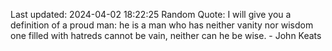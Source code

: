 Last updated: 2024-04-02 18:22:25
Random Quote: I will give you a definition of a proud man: he is a man who has neither vanity nor wisdom one filled with hatreds cannot be vain, neither can he be wise. - John Keats